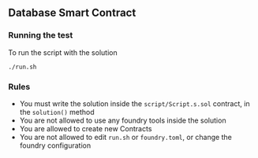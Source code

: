 ## Database Smart Contract

### Running the test

To run the script with the solution

```
./run.sh
```

### Rules

- You must write the solution inside the `script/Script.s.sol` contract, in the `solution()` method
- You are not allowed to use any foundry tools inside the solution
- You are allowed to create new Contracts
- You are not allowed to edit `run.sh` or `foundry.toml`, or change the foundry configuration

